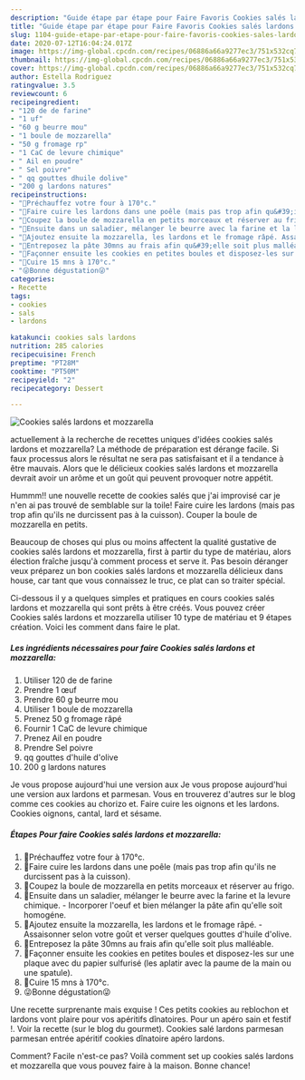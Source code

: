 ```yaml
---
description: "Guide étape par étape pour Faire Favoris Cookies salés lardons et mozzarella"
title: "Guide étape par étape pour Faire Favoris Cookies salés lardons et mozzarella"
slug: 1104-guide-etape-par-etape-pour-faire-favoris-cookies-sales-lardons-et-mozzarella
date: 2020-07-12T16:04:24.017Z
image: https://img-global.cpcdn.com/recipes/06886a66a9277ec3/751x532cq70/cookies-sales-lardons-et-mozzarella-photo-principale-de-la-recette.jpg
thumbnail: https://img-global.cpcdn.com/recipes/06886a66a9277ec3/751x532cq70/cookies-sales-lardons-et-mozzarella-photo-principale-de-la-recette.jpg
cover: https://img-global.cpcdn.com/recipes/06886a66a9277ec3/751x532cq70/cookies-sales-lardons-et-mozzarella-photo-principale-de-la-recette.jpg
author: Estella Rodriguez
ratingvalue: 3.5
reviewcount: 6
recipeingredient:
- "120 de de farine"
- "1 uf"
- "60 g beurre mou"
- "1 boule de mozzarella"
- "50 g fromage rp"
- "1 CaC de levure chimique"
- " Ail en poudre"
- " Sel poivre"
- " qq gouttes dhuile dolive"
- "200 g lardons natures"
recipeinstructions:
- "🥓Préchauffez votre four à 170°c."
- "🥓Faire cuire les lardons dans une poêle (mais pas trop afin qu&#39;ils ne durcissent pas à la cuisson)."
- "🥓Coupez la boule de mozzarella en petits morceaux et réserver au frigo."
- "🥓Ensuite dans un saladier, mélanger le beurre avec la farine et la levure chimique. Incorporer l&#39;oeuf et bien mélanger la pâte afin qu&#39;elle soit homogéne."
- "🥓Ajoutez ensuite la mozzarella, les lardons et le fromage râpé. Assaisonner selon votre goût et verser quelques gouttes d&#39;huile d&#39;olive."
- "🥓Entreposez la pâte 30mns au frais afin qu&#39;elle soit plus malléable."
- "🥓Façonner ensuite les cookies en petites boules et disposez-les sur une plaque avec du papier sulfurisé (les aplatir avec la paume de la main ou une spatule)."
- "🥓Cuire 15 mns à 170°c."
- "😜Bonne dégustation😜"
categories:
- Recette
tags:
- cookies
- sals
- lardons

katakunci: cookies sals lardons 
nutrition: 285 calories
recipecuisine: French
preptime: "PT28M"
cooktime: "PT50M"
recipeyield: "2"
recipecategory: Dessert

---
```



![Cookies salés lardons et mozzarella](https://img-global.cpcdn.com/recipes/06886a66a9277ec3/751x532cq70/cookies-sales-lardons-et-mozzarella-photo-principale-de-la-recette.jpg)

actuellement à la recherche de recettes uniques d'idées cookies salés lardons et mozzarella? La méthode de préparation est dérange facile. Si faux processus alors le résultat ne sera pas satisfaisant et il a tendance à être mauvais. Alors que le délicieux cookies salés lardons et mozzarella devrait avoir un arôme et un goût qui peuvent provoquer notre appétit.

Hummm!! une nouvelle recette de cookies salés que j&#39;ai improvisé car je n&#39;en ai pas trouvé de semblable sur la toile! Faire cuire les lardons (mais pas trop afin qu&#39;ils ne durcissent pas à la cuisson). Couper la boule de mozzarella en petits.

Beaucoup de choses qui plus ou moins affectent la qualité gustative de cookies salés lardons et mozzarella, first à partir du type de matériau, alors élection fraîche jusqu'à comment process et serve it. Pas besoin déranger veux préparez un bon cookies salés lardons et mozzarella délicieux dans house, car tant que vous connaissez le truc, ce plat can so traiter spécial.


Ci-dessous il y a quelques simples et pratiques en cours cookies salés lardons et mozzarella qui sont prêts à être créés. Vous pouvez créer Cookies salés lardons et mozzarella utiliser 10 type de matériau et 9 étapes création. Voici les comment dans faire le plat.

<!--inarticleads1-->

##### Les ingrédients nécessaires pour faire Cookies salés lardons et mozzarella:

1. Utiliser 120 de de farine
1. Prendre 1 œuf
1. Prendre 60 g beurre mou
1. Utiliser 1 boule de mozzarella
1. Prenez 50 g fromage râpé
1. Fournir 1 CaC de levure chimique
1. Prenez  Ail en poudre
1. Prendre  Sel poivre
1.   qq gouttes d&#39;huile d&#39;olive
1.  200 g lardons natures


Je vous propose aujourd&#39;hui une version aux Je vous propose aujourd&#39;hui une version aux lardons et parmesan. Vous en trouverez d&#39;autres sur le blog comme ces cookies au chorizo et. Faire cuire les oignons et les lardons. Cookies oignons, cantal, lard et sésame. 

<!--inarticleads2-->

##### Étapes Pour faire Cookies salés lardons et mozzarella:

1. 🥓Préchauffez votre four à 170°c.
1. 🥓Faire cuire les lardons dans une poêle (mais pas trop afin qu&#39;ils ne durcissent pas à la cuisson).
1. 🥓Coupez la boule de mozzarella en petits morceaux et réserver au frigo.
1. 🥓Ensuite dans un saladier, mélanger le beurre avec la farine et la levure chimique. - Incorporer l&#39;oeuf et bien mélanger la pâte afin qu&#39;elle soit homogéne.
1. 🥓Ajoutez ensuite la mozzarella, les lardons et le fromage râpé. - Assaisonner selon votre goût et verser quelques gouttes d&#39;huile d&#39;olive.
1. 🥓Entreposez la pâte 30mns au frais afin qu&#39;elle soit plus malléable.
1. 🥓Façonner ensuite les cookies en petites boules et disposez-les sur une plaque avec du papier sulfurisé (les aplatir avec la paume de la main ou une spatule).
1. 🥓Cuire 15 mns à 170°c.
1. 😜Bonne dégustation😜


Une recette surprenante mais exquise ! Ces petits cookies au reblochon et lardons vont plaire pour vos apéritifs dînatoires. Pour un apéro sain et festif !. Voir la recette (sur le blog du gourmet). Cookies salé lardons parmesan parmesan entrée apéritif cookies dînatoire apéro lardons. 


Comment? Facile n'est-ce pas? Voilà comment set up cookies salés lardons et mozzarella que vous pouvez faire à la maison. Bonne chance!
